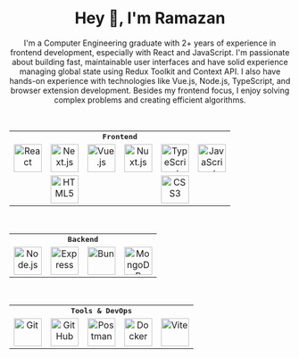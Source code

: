 <h1 align="center">Hey 👋, I'm Ramazan</h1>

<p align="center">
  I'm a Computer Engineering graduate with 2+ years of experience in frontend development, especially with React and JavaScript. I'm passionate about building fast, maintainable
  user interfaces and have solid experience managing global state using Redux Toolkit and Context API. I also have hands-on experience with technologies like Vue.js, Node.js,
  TypeScript, and browser extension development. Besides my frontend focus, I enjoy solving complex problems and creating efficient algorithms.
</p>

<br />

<div align="center">
  <!-- FRONTEND -->
  <table>
    <tr>
      <td colspan="6" align="center">
        <strong><samp>Frontend</samp></strong>
      </td>
    </tr>
    <tr>
      <td align="center">
        <img src="https://img.icons8.com/color/480/000000/react-native.png" width="50" height="50" title="React" />
      </td>
      <td align="center">
        <img src="https://img.icons8.com/?size=100&id=MWiBjkuHeMVq&.png" width="50" height="50" title="Next.js" />
      </td>
      <td align="center">
        <img src="https://img.icons8.com/?size=100&id=rY6agKizO9eb&.png" width="50" height="50" title="Vue.js" />
      </td>
      <td align="center">
        <img src="https://img.icons8.com/?size=100&id=nvrsJYs7j9Vb&.png" width="50" height="50" title="Nuxt.js" />
      </td>
      <td align="center">
        <img src="https://img.icons8.com/color/480/000000/typescript.png" width="50" height="50" title="TypeScript" />
      </td>
      <td align="center">
        <img src="https://img.icons8.com/color/480/000000/javascript.png" width="50" height="50" title="JavaScript" />
      </td>
    </tr>
    <tr>
      <td align="center" colspan="3">
        <img src="https://img.icons8.com/color/480/000000/html-5.png" width="50" height="50" title="HTML5" />
      </td>
      <td align="center" colspan="3">
        <img src="https://img.icons8.com/color/480/000000/css3.png" width="50" height="50" title="CSS3" />
      </td>
    </tr>
  </table>

  <br />

  <!-- BACKEND -->
  <table>
    <tr>
      <td colspan="4" align="center">
        <strong><samp>Backend</samp></strong>
      </td>
    </tr>
    <tr>
      <td align="center">
        <img src="https://img.icons8.com/color/480/000000/nodejs.png" width="50" height="50" title="Node.js" />
      </td>
      <td align="center">
        <img src="https://img.icons8.com/?size=512&id=3tC9EQumUAuq&.png" width="50" height="50" title="Express" />
      </td>
      <td align="center">
        <img src="https://icon.icepanel.io/Technology/svg/Bun.svg" width="50" height="50" title="Bun" />
      </td>
      <td align="center">
        <img
          src="https://img.icons8.com/external-tal-revivo-shadow-tal-revivo/512/external-mongodb-a-cross-platform-document-oriented-database-program-logo-shadow-tal-revivo.png"
          width="50"
          height="50"
          title="MongoDB"
        />
      </td>
    </tr>
  </table>

  <br />

  <!-- TOOLS & DEVOPS -->
  <table>
    <tr>
      <td colspan="5" align="center">
        <strong><samp>Tools & DevOps</samp></strong>
      </td>
    </tr>
    <tr>
      <td align="center">
        <img src="https://img.icons8.com/color/480/000000/git.png" width="50" height="50" title="Git" />
      </td>
      <td align="center">
        <img src="https://img.icons8.com/fluency/480/github.png" width="50" height="50" title="GitHub" />
      </td>
      <td align="center">
        <img src="https://img.icons8.com/?size=100&id=QEQQKirln6Tf&.png" width="50" height="50" title="Postman" />
      </td>
      <td align="center">
        <img src="https://img.icons8.com/?size=100&id=GZxgGaKN8jxz&.png" width="50" height="50" title="Docker" />
      </td>
      <td align="center">
        <img src="https://img.icons8.com/?size=100&id=YO3YqSaTOu5K&.png" width="50" height="50" title="Vite" />
      </td>
    </tr>
  </table>
</div>

